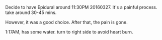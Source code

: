 Decide to have Epidural around 11:30PM 20160327. It's a painful process. take around 30-45 mins.

However, it was a good choice. After that, the pain is gone.

1:17AM, has some water. turn to right side to avoid heart burn.
